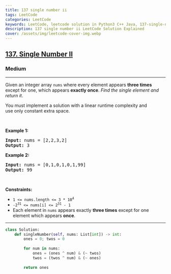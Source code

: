 ```yaml
---
title: 137 single number ii
tags: LeetCode
categories: LeetCode
keywords: LeetCode, leetcode solution in Python3 C++ Java, 137-single-number-ii solution
description: 137 single number ii LeetCode Solution Explained
cover: /assets/img/leetcode-cover-img.webp
---
```



<h2><a href="https://leetcode.com/problems/single-number-ii/">137. Single Number II</a></h2><h3>Medium</h3><hr><div><p>Given an integer array <code>nums</code> where&nbsp;every element appears <strong>three times</strong> except for one, which appears <strong>exactly once</strong>. <em>Find the single element and return it</em>.</p>

<p>You must&nbsp;implement a solution with a linear runtime complexity and use&nbsp;only constant&nbsp;extra space.</p>

<p>&nbsp;</p>
<p><strong>Example 1:</strong></p>
<pre><strong>Input:</strong> nums = [2,2,3,2]
<strong>Output:</strong> 3
</pre><p><strong>Example 2:</strong></p>
<pre><strong>Input:</strong> nums = [0,1,0,1,0,1,99]
<strong>Output:</strong> 99
</pre>
<p>&nbsp;</p>
<p><strong>Constraints:</strong></p>

<ul>
	<li><code>1 &lt;= nums.length &lt;= 3 * 10<sup>4</sup></code></li>
	<li><code>-2<sup>31</sup> &lt;= nums[i] &lt;= 2<sup>31</sup> - 1</code></li>
	<li>Each element in <code>nums</code> appears exactly <strong>three times</strong> except for one element which appears <strong>once</strong>.</li>
</ul>
</div>

---




```python
class Solution:
    def singleNumber(self, nums: List[int]) -> int:
        ones = 0; twos = 0
        
        for num in nums:
            ones = (ones ^ num) & (~ twos)
            twos = (twos ^ num) & (~ ones)
        
        return ones
```
